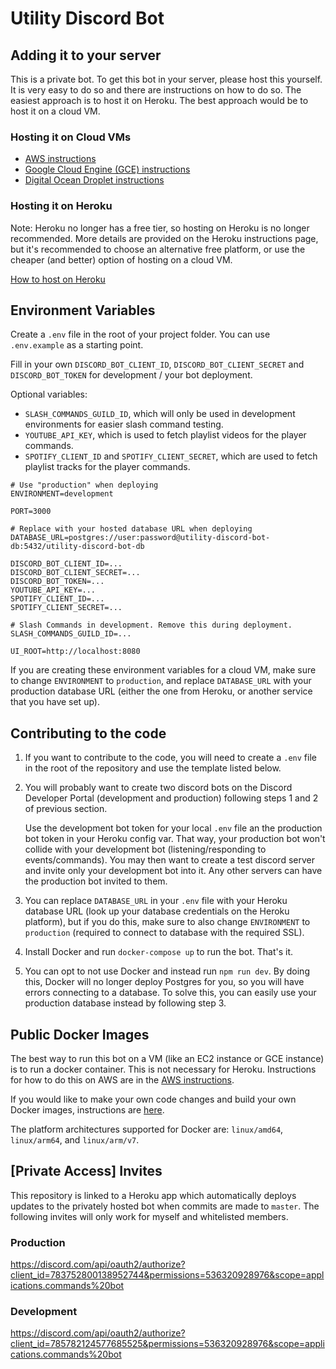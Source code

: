 # Utility Discord Bot

## Adding it to your server

This is a private bot. To get this bot in your server, please host this yourself. It is very easy to do so and there are instructions on how to do so. The easiest approach is to host it on Heroku. The best approach would be to host it on a cloud VM.

### Hosting it on Cloud VMs

- [AWS instructions](/docs/AWS-Instructions.md)
- [Google Cloud Engine (GCE) instructions](/docs/GCE-Instructions.md)
- [Digital Ocean Droplet instructions](/docs/DO-Instructions.md)

### Hosting it on Heroku

Note: Heroku no longer has a free tier, so hosting on Heroku is no longer recommended. More details are provided on the Heroku instructions page, but it's recommended to choose an alternative free platform, or use the cheaper (and better) option of hosting on a cloud VM.

[How to host on Heroku](/docs/Heroku-Instructions.md)

## Environment Variables
Create a `.env` file in the root of your project folder. You can use `.env.example` as a starting point.

Fill in your own `DISCORD_BOT_CLIENT_ID`, `DISCORD_BOT_CLIENT_SECRET` and `DISCORD_BOT_TOKEN` for development / your bot deployment.

Optional variables:
- `SLASH_COMMANDS_GUILD_ID`, which will only be used in development environments for easier slash command testing.
- `YOUTUBE_API_KEY`, which is used to fetch playlist videos for the player commands.
- `SPOTIFY_CLIENT_ID` and `SPOTIFY_CLIENT_SECRET`, which are used to fetch playlist tracks for the player commands.

```
# Use "production" when deploying
ENVIRONMENT=development

PORT=3000

# Replace with your hosted database URL when deploying
DATABASE_URL=postgres://user:password@utility-discord-bot-db:5432/utility-discord-bot-db

DISCORD_BOT_CLIENT_ID=...
DISCORD_BOT_CLIENT_SECRET=...
DISCORD_BOT_TOKEN=...
YOUTUBE_API_KEY=...
SPOTIFY_CLIENT_ID=...
SPOTIFY_CLIENT_SECRET=...

# Slash Commands in development. Remove this during deployment.
SLASH_COMMANDS_GUILD_ID=...

UI_ROOT=http://localhost:8080
```

If you are creating these environment variables for a cloud VM, make sure to change `ENVIRONMENT` to `production`, and replace `DATABASE_URL` with your production database URL (either the one from Heroku, or another service that you have set up).

## Contributing to the code

1. If you want to contribute to the code, you will need to create a `.env` file in the root of the repository and use the template listed below.

1. You will probably want to create two discord bots on the Discord Developer Portal (development and production) following steps 1 and 2 of previous section.

    Use the development bot token for your local `.env` file an the production bot token in your Heroku config var. That way, your production bot won't collide with your development bot (listening/responding to events/commands). You may then want to create a test discord server and invite only your development bot into it. Any other servers can have the production bot invited to them.

1. You can replace `DATABASE_URL` in your `.env` file with your Heroku database URL (look up your database credentials on the Heroku platform), but if you do this, make sure to also change `ENVIRONMENT` to `production` (required to connect to database with the required SSL).

1. Install Docker and run `docker-compose up` to run the bot. That's it.

1. You can opt to not use Docker and instead run `npm run dev`. By doing this, Docker will no longer deploy Postgres for you, so you will have errors connecting to a database. To solve this, you can easily use your production database instead by following step 3.

## Public Docker Images

The best way to run this bot on a VM (like an EC2 instance or GCE instance) is to run a docker container. This is not necessary for Heroku. Instructions for how to do this on AWS are in the [AWS instructions](/docs/AWS-Instructions.md).

If you would like to make your own code changes and build your own Docker images, instructions are [here](/docs/Create-Docker-Images.md).

The platform architectures supported for Docker are: `linux/amd64`, `linux/arm64`, and `linux/arm/v7`.

## [Private Access] Invites

This repository is linked to a Heroku app which automatically deploys updates to the privately hosted bot when commits are made to `master`. The following invites will only work for myself and whitelisted members.

### Production
https://discord.com/api/oauth2/authorize?client_id=783752800138952744&permissions=536320928976&scope=applications.commands%20bot

### Development
https://discord.com/api/oauth2/authorize?client_id=785782124577685525&permissions=536320928976&scope=applications.commands%20bot
